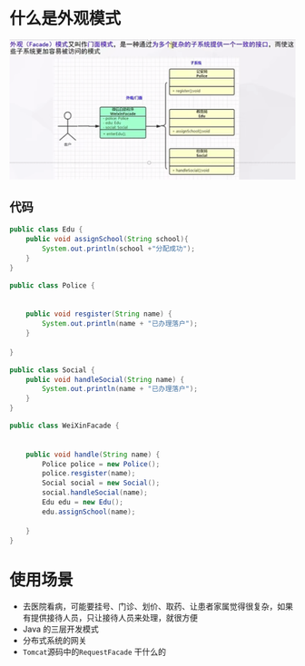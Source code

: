 # 什么是外观模式

![image-20221227161020218](./images/image-20221227_07.png)

## 代码

```java
public class Edu {
    public void assignSchool(String school){
        System.out.println(school +"分配成功");
    }
}
```

```java
public class Police {


    public void resgister(String name) {
        System.out.println(name + "已办理落户");
    }

}
```

```java
public class Social {
    public void handleSocial(String name) {
        System.out.println(name + "已办理落户");
    }
}
```

```java
public class WeiXinFacade {


    public void handle(String name) {
        Police police = new Police();
        police.resgister(name);
        Social social = new Social();
        social.handleSocial(name);
        Edu edu = new Edu();
        edu.assignSchool(name);

    }
}
```

# 使用场景

- 去医院看病，可能要挂号、门诊、划价、取药、让患者家属觉得很复杂，如果有提供接待人员，只让接待人员来处理，就很方便
- Java 的三层开发模式
- 分布式系统的网关
- `Tomcat`源码中的`RequestFacade` 干什么的